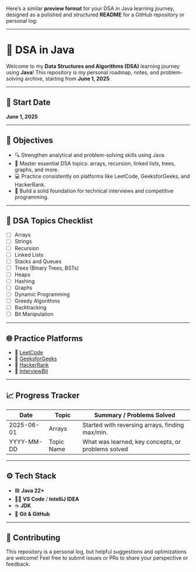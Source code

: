 Here’s a similar **preview format** for your DSA in Java learning journey, designed as a polished and structured **README** for a GitHub repository or personal log:

---

# 📘 DSA in Java

Welcome to my **Data Structures and Algorithms (DSA)** learning journey using **Java**!
This repository is my personal roadmap, notes, and problem-solving archive, starting from **June 1, 2025**.

---

## 📅 Start Date

**June 1, 2025**

---

## 🎯 Objectives

* 🔍 Strengthen analytical and problem-solving skills using Java.
* 🧩 Master essential DSA topics: arrays, recursion, linked lists, trees, graphs, and more.
* 💻 Practice consistently on platforms like LeetCode, GeeksforGeeks, and HackerRank.
* 🧠 Build a solid foundation for technical interviews and competitive programming.

---

## 🧠 DSA Topics Checklist

* [ ] Arrays
* [ ] Strings
* [ ] Recursion
* [ ] Linked Lists
* [ ] Stacks and Queues
* [ ] Trees (Binary Trees, BSTs)
* [ ] Heaps
* [ ] Hashing
* [ ] Graphs
* [ ] Dynamic Programming
* [ ] Greedy Algorithms
* [ ] Backtracking
* [ ] Bit Manipulation

---

## 🌐 Practice Platforms

* 🔗 [LeetCode](https://leetcode.com/)
* 🔗 [GeeksforGeeks](https://www.geeksforgeeks.org/)
* 🔗 [HackerRank](https://www.hackerrank.com/)
* 🔗 [InterviewBit](https://www.interviewbit.com/)

---

## 📈 Progress Tracker

| Date       | Topic      | Summary / Problems Solved                          |
| ---------- | ---------- | -------------------------------------------------- |
| 2025-06-01 | Arrays     | Started with reversing arrays, finding max/min.    |
| YYYY-MM-DD | Topic Name | What was learned, key concepts, or problems solved |

---

## ⚙️ Tech Stack

* 🟦 **Java 22+**
* 🧑‍💻 **VS Code** / **IntelliJ IDEA**
* ☕ **JDK**
* 🔧 **Git & GitHub**

---

## 🙌 Contributing

This repository is a personal log, but helpful suggestions and optimizations are welcome!
Feel free to submit issues or PRs to share your perspective or feedback.


